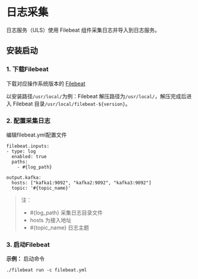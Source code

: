 # 日志采集

日志服务（ULS）使用 Filebeat 组件采集日志并导入到日志服务。

## 安装启动

### 1. 下载Filebeat

下载对应操作系统版本的 [Filebeat](https://www.elastic.co/cn/downloads/past-releases/filebeat-7-10-2)

以安装路径`/usr/local/`为例：Filebeat 解压路径为`/usr/local/`，解压完成后进入 Filebeat 目录`/usr/local/filebeat-${version}`。

### 2. 配置采集日志

编辑filebeat.yml配置文件

```
filebeat.inputs:
- type: log
  enabled: true
  paths:
    - #{log_path}

output.kafka:
  hosts: ["kafka1:9092", "kafka2:9092", "kafka3:9092"]
  topic: '#{topic_name}'
```

> 注：
>
> - #{log_path} 采集日志目录文件
> - hosts 为接入地址
> - #{topic_name} 日志主题

### 3. 启动Filebeat

**示例：** 启动命令 

```
./filebeat run -c filebeat.yml
```



